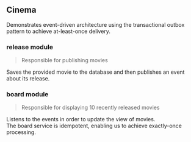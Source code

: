 ## Cinema
Demonstrates event-driven architecture using the transactional outbox pattern to achieve at-least-once delivery.

### release module
> Responsible for publishing movies  

Saves the provided movie to the database and then publishes an event about its release.

### board module
> Responsible for displaying 10 recently released movies

Listens to the events in order to update the view of movies.<br>
The board service is idempotent, enabling us to achieve exactly-once processing.
